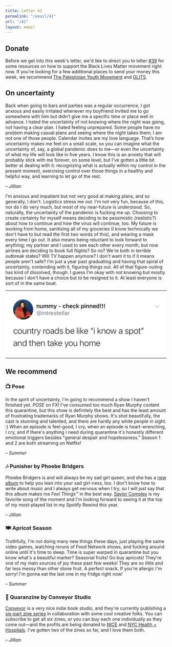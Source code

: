 ```yaml
---
title: Letter 41
permalink: "/email/41"
url: "/41"
layout: email
---
```


## Donate

Before we get into this week's letter, we'd like to direct you to letter [#39](/39) for some resources on how to support the Black Lives Matter movement right now. If you're looking for a few additional places to send your money this week, we recommend [The Palestinian Youth Movement](https://www.pymusa.com/donations) and [GLITS](https://www.glitsinc.org).

## On uncertainty

Back when going to bars and parties was a regular occurrence, I got anxious and easily irritated whenever my boyfriend invited me to go somewhere with him but didn’t give me a specific time or place well in advance. I hated the uncertainty of not knowing where the night was going, not having a clear plan. I hated feeling unprepared. Some people have no problem making casual plans and seeing where the night takes them; I am not one of those people. Calendar invites are my love language. That’s how uncertainty makes me feel on a small scale, so you can imagine what the uncertainty of, say, a global pandemic does to me—or even the uncertainty of what my life will look like in five years. I know this is an anxiety that will probably stick with me forever, on some level, but I've gotten a little bit better at dealing with it: recognizing what is actually within my control in the present moment, exercising control over those things in a healthy and helpful way, and learning to let go of the rest.

– *Jillian*

I'm anxious and impatient but not very good at making plans, and so generally, I don't. Logistics stress me out. I'm not very fun, because of this, nor do I do very much, but most of my near-future is understood. So, naturally, the uncertainty of the pandemic is fucking me up. Choosing to create certainty for myself means deciding to be pessimistic (realistic?) about how to continue and how the virus will continue, too. My future is working from home, sanitizing all of my groceries (I know technically we don't have to but read the first two words of this), and wearing a mask every time I go out. It also means being reluctant to look forward to anything; my partner and I used to see each other every month, but now airlines are deciding to book full flights? So no? We're both in terrible outbreak states? Will TV happen anymore? I don't want it to if it means people aren't safe? I'm just a year past graduating and having that spiral of uncertainty, contending with it, figuring things out. All of that figure-outing has kind of dissolved, though. I guess I'm okay with not knowing but mostly because I don't have a choice but to be resigned to it. At least everyone is sort of in the same boat.

<hr>

<a href="https://twitter.com/intrestellar/status/1277641484783751168?s=12">
  <img src="/assets/images/tweets/41.jpeg" class="tweet">
</a>

<hr>

## We recommend

### 📺 Pose

In the spirit of uncertainty, I'm going to recommend a show I haven't finished yet. *POSE* on FX! I've consumed too much Ryan Murphy content this quarantine, but this show is definitely the best and has the least amount of frustrating trademarks of Ryan Murphy shows. It's shot beautifully, the cast is stunning and talented, and there are hardly any white people in sight. :) When an episode is feel-good, I cry, when an episode is heart-wrenching, I cry, and if there's anything I need during quarantine it's honestly different emotional triggers besides "general despair and hopelessness." Season 1 and 2 are both streaming on Netflix!

– *Summer*

### 🎶 Punisher by Phoebe Bridgers

Phoebe Bridgers is and will always be my sad girl queen, and she has a [new album](https://open.spotify.com/album/2xECuqnvvmVktV7UO8Dd3s) to help you lean into your sad girl-ness, too. I don't know how to write about music and I always get nervous when I try, so I will just say that this album makes me *Feel Things™* in the best way. [Savior Complex](https://open.spotify.com/track/4BNew3AqFCvABdFsYMRiyB?si=SmZThXRySQ-4DXq0ku-UUQ) is my favorite song of the moment and I'm looking forward to seeing it at the top of my most-played list in my Spotify Rewind this year.

– *Jillian*

### 🍽️ Apricot Season

Truthfully, I'm not doing many new things these days, just playing the same video games, watching reruns of Food Network shows, and fucking around online until it's time to sleep. Time is super warped in quarantine but you know what's a beautiful marker? Seasonal fruits! Go buy apricots! They're one of my main sources of joy these past few weeks! They are so little and far less messy than other stone fruit. A perfect snack. If you're allergic I'm sorry! I'm gonna eat the last one in my fridge right now!

– *Summer*

### 📖 Quaranzine by Conveyor Studio

[Conveyor](https://conveyor.studio/shop/qz-subscription) is a very nice indie book studio, and they're currently publishing a [six-part zine series](https://conveyor.studio/shop/qz-subscription) in collaboration with some cool creative folks. You can subscribe to get all six zines, or you can buy each one individually as they come out—and the profits are being donated to [NICE](https://www.nynice.org) and [NYC Health + Hospitals](https://www.nychealthandhospitals.org). I've gotten two of the zines so far, and I love them both.

– *Jillian*
